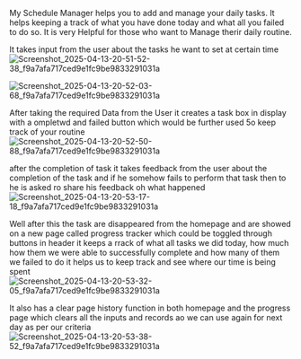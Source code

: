 My Schedule Manager helps you to add and manage your daily tasks.
It helps keeping a track of what you have done today and what all you failed to do so.
It is very Helpful for those who want to Manage therir daily routine.


It takes input from the user about the tasks he want to set at certain time
![Screenshot_2025-04-13-20-51-52-38_f9a7afa717ced9e1fc9be9833291031a](https://github.com/user-attachments/assets/6d02594f-92f4-4616-8a56-ae77a0720688)

![Screenshot_2025-04-13-20-52-03-68_f9a7afa717ced9e1fc9be9833291031a](https://github.com/user-attachments/assets/9083f98b-54bb-4b8f-91df-74ff806f7f69)


After taking the required Data from the User it creates a task box in display with a ompletwd and failed button which would be further used 5o keep track of your routine 
![Screenshot_2025-04-13-20-52-50-88_f9a7afa717ced9e1fc9be9833291031a](https://github.com/user-attachments/assets/46ad96c5-af9f-469d-91e0-0cc6b9793952)


after the completion of task it takes feedback from the user about the completion of the task and if he somehow fails to perform that task then to he is asked ro share his 
feedback oh what happened 
![Screenshot_2025-04-13-20-53-17-18_f9a7afa717ced9e1fc9be9833291031a](https://github.com/user-attachments/assets/db7a1972-f94a-48d2-8476-bb730261dc44)


Well after this the task are disappeared from the homepage and are showed on a new page called progress tracker which could be toggled through buttons in header
it keeps a rrack of what all tasks we did today, how much how them we were able to successfully complete and how many of them we failed to do
it helps us to keep track and see where our time is being spent 
![Screenshot_2025-04-13-20-53-32-05_f9a7afa717ced9e1fc9be9833291031a](https://github.com/user-attachments/assets/831644b6-6a43-4866-a6a8-d05cbad1059d)


It also has a clear page history function in both homepage and the progress page which clears all the inputs and records ao we can use again for next day as per our criteria 
![Screenshot_2025-04-13-20-53-38-52_f9a7afa717ced9e1fc9be9833291031a](https://github.com/user-attachments/assets/4fdd5613-baca-4949-a009-4b1769816935)




